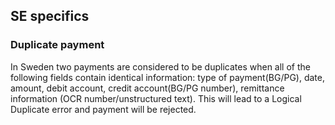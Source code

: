 ## SE specifics

### Duplicate payment

In Sweden two payments are considered to be duplicates when all of the following fields contain identical information: type of payment(BG/PG), date, amount, debit account, credit account(BG/PG number), remittance information (OCR number/unstructured text). This will lead to a Logical Duplicate error and payment will be rejected.
